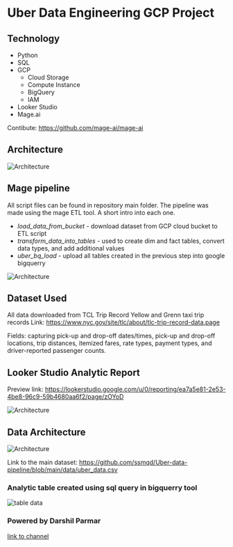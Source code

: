 
# Uber Data Engineering GCP Project

## Technology

- Python
- SQL
- GCP
    - Cloud Storage
    - Compute Instance
    - BigQuery
    - IAM
- Looker Studio 
- Mage.ai

Contibute: https://github.com/mage-ai/mage-ai

## Architecture

![Architecture](https://lh3.google.com/u/0/d/1pwufwtZt-iLPKgs6qQaa71KDjghCHO55=w3390-h1930-iv1)

## Mage pipeline
All script files can be found in repository main folder. The pipeline was made using the mage ETL tool. A short intro into each one.
 - *load_data_from_bucket* - download dataset from GCP cloud bucket to ETL script
 - *transform_data_into_tables* - used to create dim and fact tables, convert data types, and add additional values
 - *uber_bq_load* - upload all tables created in the previous step into google bigquerry 

![Architecture](https://lh3.googleusercontent.com/u/4/drive-viewer/AEYmBYTYWirxazSB6RGbdv13PkvHnPjsYa_4XevMJD1gWe1QjF0H7R6Cn-7C2QKso3lHva31QHIFrDN2AJ0OoVqtidWZLjAc9g=w1317-h942)

## Dataset Used
All data downloaded from TCL Trip Record Yellow and Grenn taxi trip records
Link: https://www.nyc.gov/site/tlc/about/tlc-trip-record-data.page

Fields: capturing pick-up and drop-off dates/times, pick-up and drop-off locations, trip distances, itemized fares, rate types, payment types, and driver-reported passenger counts.


## Looker Studio Analytic Report

Preview link: https://lookerstudio.google.com/u/0/reporting/ea7a5e81-2e53-4be8-96c9-59b4680aa6f2/page/zOYoD

![Architecture](https://lh3.googleusercontent.com/u/4/drive-viewer/AEYmBYSHjD7IfFZFQ8ix4XwXTGn-50uAoQXomBWXeVlBXWAoz9-dEgF48yX16u1_drCYcxxz49mvjW3YoxQ7zOJbz133zT7S5A=w1317-h942)


## Data Architecture

![Architecture](https://lh3.googleusercontent.com/u/4/drive-viewer/AEYmBYSL2Xmp8TCU53WpnvKeW8-koyQIshmA28aZYHhtHNqySTWTng9AsSLRduWQMBRlKFVYb4RoQ1sHAa1roOJY3rORoJnNBw=w1872-h942)

Link to the main dataset: https://github.com/ssmqd/Uber-data-pipeline/blob/main/data/uber_data.csv

### Analytic table created using sql query in bigquerry tool
![table data](https://lh3.googleusercontent.com/u/4/drive-viewer/AEYmBYRCWXXFSur7k12gENSBJFOE55vB3uoKDpTWcAsPsAL_wfD3_ABQh4rhOD9FU_yMoKMvCsGH6QshqpHhfrFVUXFK-ZplEA=w1872-h942)
### Powered by Darshil Parmar


[link to channel](https://www.youtube.com/@DarshilParmar)

